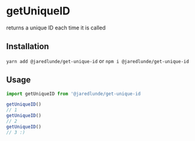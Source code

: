 # getUniqueID
returns a unique ID each time it is called

## Installation
`yarn add @jaredlunde/get-unique-id` or `npm i @jaredlunde/get-unique-id`

## Usage
```js
import getUniqueID from '@jaredlunde/get-unique-id

getUniqueID()
// 1
getUniqueID()
// 2
getUniqueID()
// 3 :)
```

